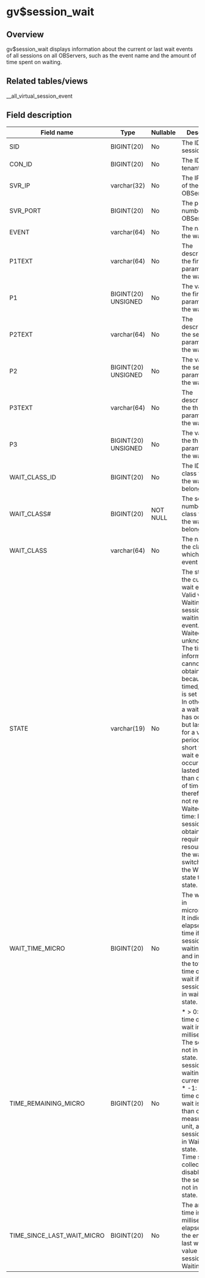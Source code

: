 gv$session_wait 
====================================



Overview 
-----------------

gv$session_wait displays information about the current or last wait events of all sessions on all OBServers, such as the event name and the amount of time spent on waiting. 

Related tables/views 
-----------------------------

__all_virtual_session_event

Field description 
--------------------------



|       **Field name**       |      **Type**       | **Nullable** |                                                                                                                                                                                                                                                                                                                                                                   **Description**                                                                                                                                                                                                                                                                                                                                                                   |
|----------------------------|---------------------|--------------|-----------------------------------------------------------------------------------------------------------------------------------------------------------------------------------------------------------------------------------------------------------------------------------------------------------------------------------------------------------------------------------------------------------------------------------------------------------------------------------------------------------------------------------------------------------------------------------------------------------------------------------------------------------------------------------------------------------------------------------------------------|
| SID                        | BIGINT(20)          | No           | The ID of the session.                                                                                                                                                                                                                                                                                                                                                                                                                                                                                                                                                                                                                                                                                                                              |
| CON_ID                     | BIGINT(20)          | No           | The ID of the tenant.                                                                                                                                                                                                                                                                                                                                                                                                                                                                                                                                                                                                                                                                                                                               |
| SVR_IP                     | varchar(32)         | No           | The IP address of the OBServer.                                                                                                                                                                                                                                                                                                                                                                                                                                                                                                                                                                                                                                                                                                                     |
| SVR_PORT                   | BIGINT(20)          | No           | The port number of the OBServer.                                                                                                                                                                                                                                                                                                                                                                                                                                                                                                                                                                                                                                                                                                                    |
| EVENT                      | varchar(64)         | No           | The name of the wait event.                                                                                                                                                                                                                                                                                                                                                                                                                                                                                                                                                                                                                                                                                                                         |
| P1TEXT                     | varchar(64)         | No           | The description of the first parameter of the wait event.                                                                                                                                                                                                                                                                                                                                                                                                                                                                                                                                                                                                                                                                                           |
| P1                         | BIGINT(20) UNSIGNED | No           | The value of the first parameter of the wait event.                                                                                                                                                                                                                                                                                                                                                                                                                                                                                                                                                                                                                                                                                                 |
| P2TEXT                     | varchar(64)         | No           | The description of the second parameter of the wait event.                                                                                                                                                                                                                                                                                                                                                                                                                                                                                                                                                                                                                                                                                          |
| P2                         | BIGINT(20) UNSIGNED | No           | The value of the second parameter of the wait event.                                                                                                                                                                                                                                                                                                                                                                                                                                                                                                                                                                                                                                                                                                |
| P3TEXT                     | varchar(64)         | No           | The description of the third parameter of the wait event.                                                                                                                                                                                                                                                                                                                                                                                                                                                                                                                                                                                                                                                                                           |
| P3                         | BIGINT(20) UNSIGNED | No           | The value of the third parameter of the wait event.                                                                                                                                                                                                                                                                                                                                                                                                                                                                                                                                                                                                                                                                                                 |
| WAIT_CLASS_ID              | BIGINT(20)          | No           | The ID of the class to which the wait event belongs.                                                                                                                                                                                                                                                                                                                                                                                                                                                                                                                                                                                                                                                                                                |
| WAIT_CLASS#                | BIGINT(20)          | NOT NULL     | The sequence number of the class to which the wait event belongs.                                                                                                                                                                                                                                                                                                                                                                                                                                                                                                                                                                                                                                                                                   |
| WAIT_CLASS                 | varchar(64)         | No           | The name of the class to which the wait event belongs.                                                                                                                                                                                                                                                                                                                                                                                                                                                                                                                                                                                                                                                                                              |
| STATE                      | varchar(19)         | No           | The state of the current wait event. Valid values: * Waiting: The session is waiting for this event.   * Waited unknown time: The time information cannot be obtained because timed_statistics is set to false. In other words, a wait event has occurred but lasted only for a very short period.   * Wait short time: A wait event has occurred but lasted for less than one unit of time, and therefore was not recorded.   * Waited known time: If the session has obtained the required resources after the wait, it will switch from the Waiting state to this state.    |
| WAIT_TIME_MICRO            | BIGINT(20)          | No           | The wait time in microseconds. It indicates the elapsed wait time if the session is in waiting state, and indicates the total wait time of the last wait if the session is not in waiting state.                                                                                                                                                                                                                                                                                                                                                                                                                                                                                                                                                    |
| TIME_REMAINING_MICRO       | BIGINT(20)          | No           | * \> 0: The wait time of the last wait in milliseconds. The session is not in Waiting state.   * 0: The session is waiting for the current event.   * -1: The wait time of the last wait is shorter than one measurement unit, and the session is not in Waiting state.   * -2: Time statistics collection is disabled, and the session is not in Waiting state.                                                                                                                                                                                                                               |
| TIME_SINCE_LAST_WAIT_MICRO | BIGINT(20)          | No           | The amount of time in milliseconds elapsed since the end of the last wait. The value is 0 if the session is in Waiting state.                                                                                                                                                                                                                                                                                                                                                                                                                                                                                                                                                                                                                       |


